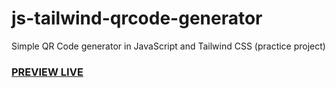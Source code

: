 # js-tailwind-qrcode-generator
Simple QR Code generator in JavaScript and Tailwind CSS (practice project)
### [PREVIEW LIVE](http://js-tailwind-qrcode-generator.vercel.app/)
